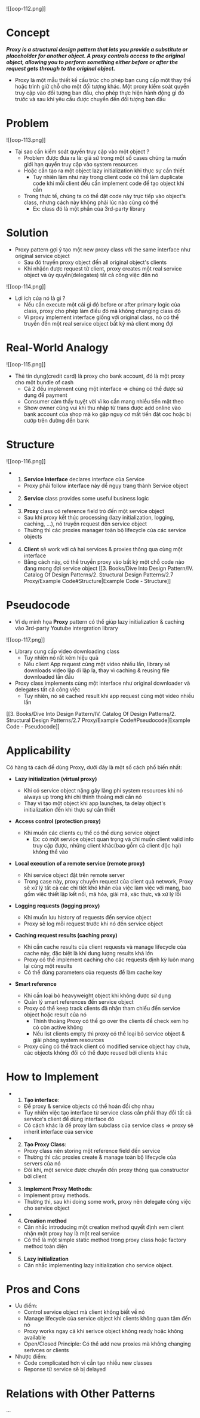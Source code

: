 
![[oop-112.png]]


# Concept

***Proxy is a structural design pattern that lets you provide a substitute or placeholder for another object. A proxy controls access to the original object, allowing you to perform something either before or after the request gets through to the original object.***

- Proxy là một mẫu thiết kế cấu trúc cho phép bạn cung cấp một thay thế hoặc trình giữ chỗ cho một đối tượng khác. Một proxy kiểm soát quyền truy cập vào đối tượng ban đầu, cho phép thực hiện hành động gì đó trước và sau khi yêu cầu được chuyển đến đối tượng ban đầu


# Problem

![[oop-113.png]]

- Tại sao cần kiểm soát quyền truy cập vào một object ?
	- Problem được đưa ra là: giả sử trong một số cases chúng ta muốn giới hạn quyền truy cập vào system resources
	- Hoặc cần tạo ra một object lazy initialization khi thực sự cần thiết
		- Tuy nhiên làm như này trong client code có thể làm duplicate code khi mỗi client đều cần implement code để tạo object khi cần 
	- Trong thực tế, chúng ta có thể đặt code này trực tiếp vào object's class, nhưng cách này không phải lúc nào cũng có thể
		- Ex: class đó là một phần của 3rd-party library 

# Solution

- Proxy pattern gợi ý tạo một new proxy class với the same interface như original service object
	- Sau đó truyền proxy object đến all original object's clients
	- Khi nhậón được request từ client, proxy creates một real service object và ủy quyền(delegates) tất cả công việc đến nó

![[oop-114.png]]

- Lợi ích của nó là gì ?
	- Nếu cần execute một cái gì đó before or after primary logic của class, proxy cho phép làm điều đó mà không changing class đó
	- Vì proxy implement interface giống với original class, nó có thể truyền đến một real service object bất kỳ mà client mong đợi 

# Real-World Analogy

![[oop-115.png]]


- Thẻ tín dụng(credit card) là proxy cho bank account, đó là một proxy cho một bundle of cash
	- Cả 2 đều implement cùng một interface => chúng có thể được sử dụng để payment
	- Consumer cảm thấy tuyệt vời vì ko cần mang nhiều tiền mặt theo
	- Show owner cũng vui khi thu nhập từ trans được add online vào bank account của shop mà ko gặp nguy cơ mất tiền đặt cọc hoặc bị cướp trên đường đến bank

# Structure

![[oop-116.png]]

- 1. **Service Interface** declares interface của Service 
	- Proxy phải follow interface này để ngụy trang thành Service object
- 2. **Service** class provides some useful business logic
- 3. **Proxy** class có reference field trỏ đến một service object
	- Sau khi proxy kết thúc processing (lazy initialization, logging, caching, ...), nó truyền request đến service object 
	- Thường thì các proxies manager toàn bộ lifecycle của các service objects
- 4. **Client** sẽ work với cả hai services & proxies thông qua cùng một interface
	- Bằng cách này, có thể truyền proxy vào bất kỳ một chỗ code nào đang mong đợi service object
[[3. Books/Dive Into Design Pattern/IV. Catalog Of Design Patterns/2. Structural Design Patterns/2.7 Proxy/Example Code#Structure|Example Code - Structure]]

# Pseudocode

- Ví dụ minh họa **Proxy** pattern có thể giúp lazy initialization & caching vào 3rd-party Youtube intergration library    

![[oop-117.png]]

- Library cung cấp video downloading class
	- Tuy nhiên nó rất kém hiệu quả
	- Nếu client App request cùng một video nhiều lần, library sẽ downloads video lặp đi lặp lạ, thay vì caching & reusing file downloaded lần đầu 
- Proxy class implements cùng một interface như original downloader và delegates tất cả công việc
	- Tuy nhiên, nó sẽ cached result khi app request cùng một video nhiều lần

[[3. Books/Dive Into Design Pattern/IV. Catalog Of Design Patterns/2. Structural Design Patterns/2.7 Proxy/Example Code#Pseudocode|Example Code - Pseudocode]]

# Applicability

Có hàng tá cách để dùng Proxy, dưới đây là một số cách phổ biến nhất:

- **Lazy initialization (virtual proxy)** 
	- Khi có service object nặng gây lãng phí system resources khi nó always up trong khi chỉ thỉnh thoảng mới cần nó
	- Thay vì tạo một object khi app launches, ta delay object's initialization đến khi thực sự cần thiết

- **Access control (protection proxy)**
	- Khi muốn các clients cụ thể có thể dùng service object
		- Ex: có một service object quan trọng và chỉ muốn client valid info truy cập được, những client khác(bao gồm cả client độc hại) không thể vào

- **Local execution of a remote service (remote proxy)**
	- Khi service object đặt trên remote server
	- Trong case này, proxy chuyển request của client quà network, Proxy sẽ xử lý tất cả các chi tiết khó khăn của việc làm việc với mạng, bao gồm việc thiết lập kết nối, mã hóa, giải mã, xác thực, và xử lý lỗi

- **Logging requests (logging proxy)**
	- Khi muốn lưu history of requests đến service object
	- Proxy sẽ log mỗi request trước khi nó đến service object 

- **Caching request results (caching proxy)**
	- Khi cần cache results của client requests và manage lifecycle của cache này, đặc biệt là khi dung lượng results khá lớn
	- Proxy có thể implement caching cho các requests định kỳ luôn mang lại cùng một results
	- Có thể dùng parameters của requests để làm cache key
- **Smart reference**
	- Khi cần loại bỏ heavyweight object khi không được sử dụng
	- Quản lý smart references đến service object
	- Proxy có thể keep track clients đã nhận tham chiếu đến service object hoặc result của nó 
		- Thỉnh thoảng Proxy có thể go over the clients  để check xem họ có còn active không
		- Nếu list clients empty thì proxy có thể loại bỏ service object & giải phóng system resources
	- Proxy cũng có thể track client có modified service object hay chưa, các objects không đổi có thể được reused bởi clients khác

# How to Implement

- 1. **Tạo interface**:  
	- Để proxy & service objects có thể hoán đổi cho nhau
	- Tuy nhiên việc tạo interface từ service class cần phải thay đổi tất cả service's client để dùng interface đó
	- Có cách khác là để proxy làm subclass của service class => proxy sẽ inherit interface của service
- 2. **Tạo Proxy Class**:
	- Proxy class nên storing một reference field đến service
	- Thường thì các proxies create & manage toàn bộ lifecycle của servers của nó
	- Đôi khi, một service được chuyển đến proxy thông qua constructor bởi client 
- 3. **Implement Proxy Methods**:
	- Implement proxy methods.
	- Thường thì, sau khi doing some work, proxy nên delegate công việc cho service object
- 4. **Creation method**
	- Cân nhắc introducing một creation method quyết định xem client nhận một proxy hay là một real service
	- Có thể là một simple static method trong proxy class hoặc factory method toàn diện 
- 5. **Lazy initialization**
	- Cân nhắc implementing lazy initialization cho service object.

# Pros and Cons

- Ưu điểm:
	- Control service object mà client không biết về nó
	- Manage lifecycle của service object khi clients không quan tâm đến nó
	- Proxy works ngay cả khi serivce object không ready hoặc không available
	- Open/Closed Principle: Có thể add new proxies mà không changing serivces or clients
- Nhược điểm:
	- Code complicated hơn vì cần tạo nhiều new classes
	- Reponse từ service sẽ bị delayed

# Relations with Other Patterns
...


				
		
		
		
